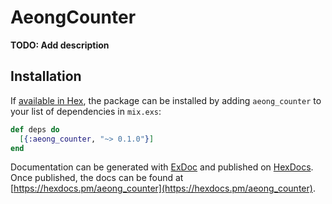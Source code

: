 # AeongCounter

**TODO: Add description**

## Installation

If [available in Hex](https://hex.pm/docs/publish), the package can be installed
by adding `aeong_counter` to your list of dependencies in `mix.exs`:

```elixir
def deps do
  [{:aeong_counter, "~> 0.1.0"}]
end
```

Documentation can be generated with [ExDoc](https://github.com/elixir-lang/ex_doc)
and published on [HexDocs](https://hexdocs.pm). Once published, the docs can
be found at [https://hexdocs.pm/aeong_counter](https://hexdocs.pm/aeong_counter).


